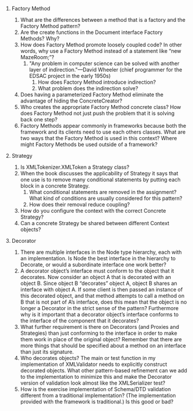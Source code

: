 1. Factory Method

   1. What are the differences between a method that is a factory and the Factory Method pattern?
   2. Are the create functions in the Document interface Factory Methods? Why?
   3. How does Factory Method promote loosely coupled code? In other words, why use a Factory Method instead of a statement like “new MazeRoom;”?
      1. "Any problem in computer science can be solved with another layer of indirection."—David Wheeler (chief programmer for the EDSAC project in the early 1950s)
         1. How does Factory Method introduce indirection?
         2. What problem does the indirection solve?
   4. Does having a parameterized Factory Method eliminate the advantage of hiding the ConcreteCreator?
   5. Who creates the appropriate Factory Method concrete class? How does Factory Method not just push the problem that it is solving back one step?
   6. Factory Methods appear commonly in frameworks because both the framework and its clients need to use each others classes. What are two ways that the Factory Method is used in this context? Where might Factory Methods be used outside of a framework?

2. Strategy

   1. Is XMLTokenizer.XMLToken a Strategy class?
   2. When the book discusses the applicability of Strategy it says that one use is to remove many conditional statements by putting each block in a concrete Strategy.
      1. What conditional statements are removed in the assignment? What kind of conditions are usually considered for this pattern?
      2. How does their removal reduce coupling?
   3. How do you configure the context with the correct Concrete Strategy?
   4. Can a concrete Strategy be shared between different Context objects?

3. Decorator
   1. There are multiple interfaces in the Node type hierarchy, each with an implementation. Is Node the best interface in the hierarchy to Decorate, or would a subordinate interface one work better?
   2. A decorator object’s interface must conform to the object that it decorates. Now consider an object A that is decorated with an object B. Since object B “decorates” object A, object B shares an interface with object A. If some client is then passed an instance of this decorated object, and that method attempts to call a method on B that is not part of A’s interface, does this mean that the object is no longer a Decorator in the strict sense of the pattern? Furthermore why is it important that a decorator object’s interface conforms to the interface of the component that it decorates?
   3. What further requirement is there on Decorators (and Proxies and Strategies) than just conforming to the interface in order to make them work in place of the original object? Remember that there are more things that should be specified about a method on an interface than just its signature.
   4. Who decorates objects? The main or test function in my implementation of XMLValidator needs to explicitly construct decorated objects. What other pattern-based refinement can we add to the implementation to minimize this and make the Decorator version of validation look almost like the XMLSerializer test?
   5. How is the exercise implementation of Schema/DTD validation different from a traditional implementation? (The implementation provided with the framework is traditional.) Is this good or bad?
